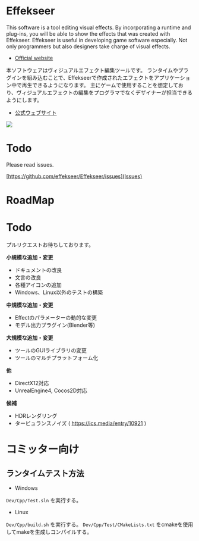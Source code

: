 ﻿Effekseer
=========
This software is a tool editing visual effects.
By incorporating a runtime and plug-ins, you will be able to show the effects that was created with Effekseer.
Effekseer is useful in developing game software especially. Not only programmers but also designers take charge of visual effects.

* [Official website](http://effekseer.github.io/en/)

本ソフトウェアはヴィジュアルエフェクト編集ツールです。
ランタイムやプラグインを組み込むことで、Effekseerで作成されたエフェクトをアプリケーション中で再生できるようになります。
主にゲームで使用することを想定しており、ヴィジュアルエフェクトの編集をプログラマでなくデザイナーが担当できるようにします。

* [公式ウェブサイト](http://effekseer.github.io/jp/)

[![](http://img.youtube.com/vi/WwNX9TO7guA/0.jpg)](https://www.youtube.com/watch?v=WwNX9TO7guA)

Todo
=========

Please read issues.

[https://github.com/effekseer/Effekseer/issues](Issues)

# RoadMap


# Todo
プルリクエストお待ちしております。

**小規模な追加・変更**
* ドキュメントの改良
* 文言の改良
* 各種アイコンの追加
* Windows、Linux以外のテストの構築

**中規模な追加・変更**
* Effectのパラメーターの動的な変更
* モデル出力プラグイン(Blender等)


**大規模な追加・変更**
* ツールのGUIライブラリの変更
* ツールのマルチプラットフォーム化

**他**
* DirectX12対応
* UnrealEngine4, Cocos2D対応

**候補**
* HDRレンダリング
* タービュランスノイズ ( https://ics.media/entry/10921 )

# コミッター向け

## ランタイムテスト方法

* Windows

```Dev/Cpp/Test.sln``` を実行する。

* Linux

```Dev/Cpp/build.sh``` を実行する。
```Dev/Cpp/Test/CMakeLists.txt``` をcmakeを使用してmakeを生成しコンパイルする。
